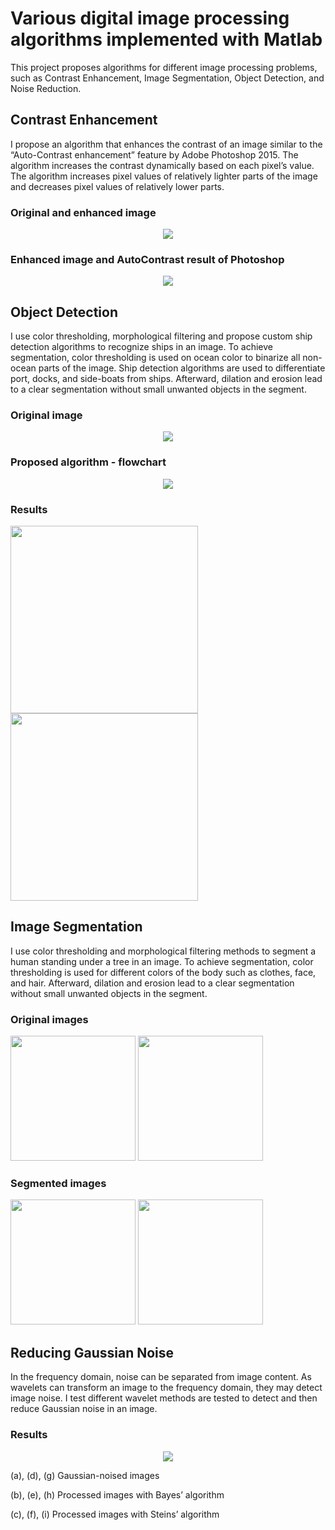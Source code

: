 # Various digital image processing algorithms implemented with Matlab

This project proposes algorithms for different image processing problems, such as Contrast Enhancement, Image Segmentation, Object Detection, and Noise Reduction.

## Contrast Enhancement

I propose an algorithm that enhances the contrast of an image similar to the “Auto-Contrast enhancement” feature by Adobe Photoshop 2015. The algorithm increases the contrast dynamically based on each pixel’s value. The algorithm increases pixel values of relatively lighter parts of the
image and decreases pixel values of relatively lower parts.

### Original and enhanced image

<p align="center"><img src="Contrast Enhancement/results/original vs enhanced.jpg"\></p>

### Enhanced image and AutoContrast result of Photoshop

<p align="center"><img src="Contrast Enhancement/results/enhanced vs photoshop 2015.jpg"\></p>


## Object Detection

I use color thresholding, morphological filtering and propose custom ship detection algorithms to recognize ships in an image. To achieve segmentation, color thresholding is used on ocean color to binarize all non-ocean parts of the image. Ship detection algorithms are used to differentiate port, docks, and side-boats from ships. Afterward, dilation and erosion lead to a clear segmentation without small unwanted objects in the segment.

### Original image

<p align="center"><img src="Object Detection/Original Image.jpg"\></p>

### Proposed algorithm - flowchart

<p align="center"><img src="Object Detection/Segmentation algorithm flowchart.png"\></p>

### Results

<p float="left">

  <img src="Object Detection/final result.jpg" width="300" /> 
  <img src="Object Detection/result outline.jpg" width="300" />

 
</p>

## Image Segmentation

I use color thresholding and morphological filtering methods to segment a human standing under a tree in an image. To achieve segmentation, color thresholding is used for different colors of the body such as clothes, face, and hair. Afterward, dilation and erosion lead to a clear segmentation without small unwanted objects in the segment.


### Original images

<p float="left">

  <img src="Image Segmentation with morphological filtering/results/Original Image 2.jpg" width="200" /> 
  <img src="Image Segmentation with morphological filtering/results/Original Image 1.jpg" width="200" />

 
</p>

### Segmented images

<p float="left">

  <img src="Image Segmentation with morphological filtering/results/Image2 after final segmentation.jpg" width="200" /> 
  <img src="Image Segmentation with morphological filtering/results/Image after final segmentation.jpg" width="200" />

 
</p>


## Reducing Gaussian Noise 

In the frequency domain, noise can be separated from image content. As wavelets can transform an image to the frequency domain, they may detect image noise. I test different wavelet methods are tested to detect and then reduce Gaussian noise in an image.

### Results

<p align="center"><img src="Reducing guassian noise with wavelets/results - reducing gaussian noise.jpg"\></p>

(a), (d), (g) Gaussian-noised images

(b), (e), (h) Processed images with Bayes’ algorithm

(c), (f), (i) Processed images with Steins’ algorithm

